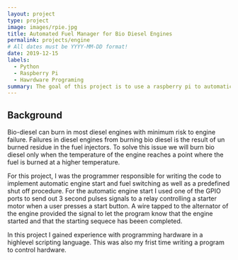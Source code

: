 ```yaml
---
layout: project
type: project
image: images/rpie.jpg
title: Automated Fuel Manager for Bio Diesel Engines
permalink: projects/engine
# All dates must be YYYY-MM-DD format!
date: 2019-12-15
labels:
  - Python
  - Raspberry Pi
  - Hawrdware Programing 
summary: The goal of this project is to use a raspberry pi to automatically switch between fuels on a diesel engine using the general purpose input and output pins on the pi. 
---
```

## Background
Bio-diesel can burn in most diesel engines with minimum risk to engine failure. Failures in diesel engines from burning bio diesel is the result of un burned residue in the fuel injectors. To solve this issue we will burn bio diesel only when the temperature of the engine reaches a point where the fuel is burned at a higher temperature.  

For this project, I was the programmer responsible for writing the code to implement automatic engine start and fuel switching as well as a predefined shut off procedure. For the automatic engine start I used one of the GPIO ports to send out 3 second pulses signals to a relay controlling a starter motor when a user presses a start button. A wire tapped to the alternator of the engine provided the signal to let the program know that the engine started and that the starting sequece has beeen completed. 

In this project I gained experience with programming hardware in a highlevel scripting language. This was also my frist time writing a program to control hardware. 
 
